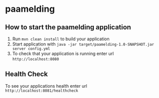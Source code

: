 # paamelding

How to start the paamelding application
---

1. Run `mvn clean install` to build your application
1. Start application with `java -jar target/paamelding-1.0-SNAPSHOT.jar server config.yml`
1. To check that your application is running enter url `http://localhost:8080`

Health Check
---

To see your applications health enter url `http://localhost:8081/healthcheck`
